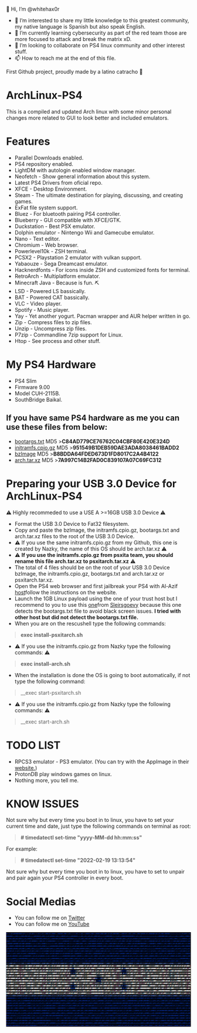  👋 Hi, I’m @whitehax0r
- 👀 I’m interested to share my little knowledge to this greatest community, my native language is Spanish but also speak English.
- 🌱 I’m currently learning cybersecurity as part of the red team those are more focused to attack and break the matrix xD.
- 💞️ I’m looking to collaborate on PS4 linux community and other interest stuff.
- 📫 How to reach me at the end of this file.
<!---
whitehax0r/whitehax0r is a ✨ special ✨ repository because its `README.md` (this file) appears on your GitHub profile.
You can click the Preview link to take a look at your changes.
--->

First Github project, proudly made by a latino catracho 🤠

# ArchLinux-PS4

This is a compiled and updated Arch linux with some minor personal changes more related to GUI to look better and included emulators.

# Features

- Parallel Downloads enabled.
- PS4 repository enabled.
- LightDM with autologin enabled window manager.
- Neofetch - Show general information about this system.
- Latest PS4 Drivers from oficial repo.
- XFCE - Desktop Environment.
- Steam - The ultimate destination for playing, discussing, and creating games.
- ExFat file system support.
- Bluez - For bluetooth pairing PS4 controller.
- Blueberry - GUI compatible with XFCE/GTK.
- Duckstation - Best PSX emulator.
- Dolphin emulator - Nintengo Wii and Gamecube emulator.
- Nano - Text editor.
- Chromium - Web browser.
- Powerlevel10k - ZSH terminal.
- PCSX2 - Playstation 2 emulator with vulkan support.
- Yabaouze - Sega Dreamcast emulator.
- Hacknerdfonts - For icons inside ZSH and customized fonts for terminal.
- RetroArch - Multiplatform emulator.
- Minecraft Java - Because is fun. :pick:
- LSD - Powered LS bassically.
- BAT - Powered CAT bassically.
- VLC - Video player.
- Spotify - Music player.
- Yay - Yet another yogurt. Pacman wrapper and AUR helper written in go.
- Zip - Compress files to zip files.
- Unzip - Uncompress zip files.
- P7zip - Commandline 7zip support for Linux.
- Htop - See process and other stuff.

# My PS4 Hardware

- PS4 Slim
- Firmware 9.00
- Model CUH-2115B.
- SouthBridge Baikal.

## If you have same PS4 hardware as me you can use these files from below:

- [bootargs.txt](https://github.com/whitehax0r/ArchLinux-PS4/blob/4add3a72d25dcfabff433283606b9ce30762d4d9/bootargs.txt) MD5 >__C84AD779CE76762C04CBF80E420E324D__
- [initramfs.cpio.gz](https://github.com/whitehax0r/ArchLinux-PS4/blob/4add3a72d25dcfabff433283606b9ce30762d4d9/initramfs.cpio.gz) MD5 >__951549B1DEB59DAE3ADA8038461BADD2__
- [bzImage](https://github.com/whitehax0r/ArchLinux-PS4/blob/4add3a72d25dcfabff433283606b9ce30762d4d9/bzImage) MD5 >__B8BDDA64FDED673D1FD8017C2A4B4122__
- [arch.tar.xz](https://mega.nz/file/6ro0mZqb#uzVI3PjhxZ7m5hk4EC2AxCIg5B8h87mqEuvUEzo20Oo) MD5 >__7A997C14B2FAD0C839107A07C69FC312__

# Preparing your USB 3.0 Device for ArchLinux-PS4

:warning: Highly recommeded to use a USE A >=16GB USB 3.0 Device :warning:

- Format the USB 3.0 Device to Fat32 filesystem.
- Copy and paste the bzImage, the initramfs.cpio.gz, bootargs.txt and arch.tar.xz files to the root of the USB 3.0 Device.
- :warning: If you use the same initramfs.cpio.gz from my Github, this one is created by Nazky, the name of this OS should be arch.tar.xz :warning:
- :warning: __If you use the initramfs.cpio.gz from psxita team, you should rename this file arch.tar.xz to psxitarch.tar.xz__ :warning:
- The total of 4 files should be on the root of your USB 3.0 Device bzImage, the initramfs.cpio.gz, bootargs.txt and arch.tar.xz or psxitarch.tar.xz.
- Open the PS4 web browser and first jailbreak your PS4 with Al-Azif [host](https://cthugha.exploit.menu/#PS4%20(9.00))follow the instructions on the website.
- Launch the 1GB Linux payload using the one of your trust host but I recommend to you to use this [one](https://sleirsgoevy.github.io/900-host/)from [Sleirsgoevy](https://github.com/sleirsgoevy) because this one detects the bootargs.txt file to avoid black screen issues. __I tried with other host but did not detect the bootargs.txt file.__
- When you are on the rescushell type the following commands:
>__exec install-psxitarch.sh__
- :warning: If you use the initramfs.cpio.gz from Nazky type the following commands: :warning:
>__exec install-arch.sh__
- When the installation is done the OS is going to boot automatically, if not type the following command:
>__exec start-psxitarch.sh
-  :warning: If you use the initramfs.cpio.gz from Nazky type the following commands: :warning:
>__exec start-arch.sh

# TODO LIST

- RPCS3 emulator - PS3 emulator. (You can try with the AppImage in their [website.](https://rpcs3.net/download))
- ProtonDB play windows games on linux.
- Nothing more, you tell me.

# KNOW ISSUES

Not sure why but every time you boot in to linux, you have to set your current time and date, just type the following commands on terminal as root: 

>__# timedatectl set-time "yyyy-MM-dd hh:mm:ss"__

For example:

>__# timedatectl set-time "2022-02-19 13:13:54"__

Not sure why but every time you boot in to linux, you have to set to unpair and pair again your PS4 controller in every boot.

# Social Medias

- You can follow me on [Twitter](https://twitter.com/razr2312)
- You can follow me on [YouTube](https://www.youtube.com/user/allank2312/videos)

![esta es una imagen](https://github.com/whitehax0r/ArchLinux-PS4/blob/353059a5bbb0a7f161ade53a56e374a6398d7c6a/Flag.png)

<!---
This information wouldn't be possible and I have to thanks to @Nazky @SpecterDev @failoverfl0w @theflow @chendochap @AlAzzif, etc.
--->


